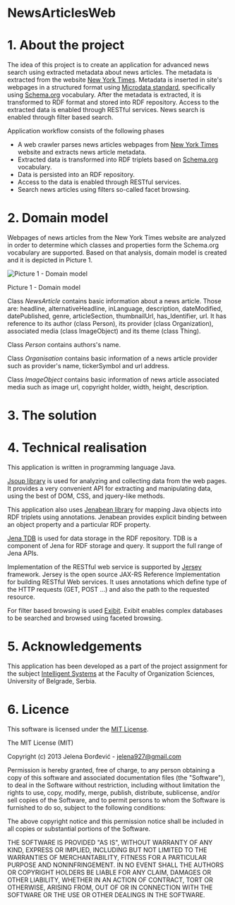 NewsArticlesWeb
===============
# 1. About the project
The idea of this project is to create  an application for advanced news search using extracted metadata about news articles. The metadata is extracted from the website [New York Times](http://www.nytimes.com/). 
Metadata is inserted in site's webpages in a structured format using [Microdata standard](http://dev.w3.org/html5/md/), specifically using [Schema.org](http://schema.org/) vocabulary. After the metadata is extracted, it is transformed to RDF format and stored into RDF repository. Access to the extracted data is enabled through RESTful services. News search is enabled through filter based search.

Application workflow consists of the following phases
- A web crawler parses news articles webpages from [New York Times](http://www.nytimes.com/) website and extracts news article metadata.
- Extracted data is transformed into RDF triplets based on [Schema.org](http://schema.org/) vocabulary.
- Data is persisted into an RDF repository.
- Access to the data is enabled through RESTful services.
- Search news articles using filters so-called facet browsing.

# 2. Domain model
Webpages of news articles from the New York Times website are analyzed in order to determine which classes and properties form the Schema.org vocabulary are supported. Based on that analysis, domain model is created and it is depicted in Picture 1.

![Picture 1 - Domain model](https://raw.github.com/jelena927/NewsArticlesWeb/master/model.png)

Picture 1 - Domain model

Class *NewsArticle* contains basic information about a news article. Those are: headline, alternativeHeadline, inLanguage, description, dateModified, datePublished, genre, articleSection, thumbnailUrl, has_Identifier, url. It has reference to its author (class Person), its provider (class Organization), associated media (class ImageObject) and its theme (class Thing).

Class *Person* contains authors's name.

Class *Organisation* contains basic information of a news article provider such as provider's name, tickerSymbol and url address.

Class *ImageObject* contains basic information of news article associated media such as image url, copyright holder, width, height, description.

# 3. The solution


# 4. Technical realisation
This application is written in programming language Java.

[Jsoup library](http://jsoup.org/) is used for analyzing and collecting data from the web pages. It provides a very convenient API for extracting and manipulating data, using the best of DOM, CSS, and jquery-like methods.

This application also uses [Jenabean library](https://code.google.com/p/jenabean/) for mapping Java objects into RDF triplets using annotations. Jenabean provides explicit binding between an object property and a particular RDF property.

[Jena TDB](http://jena.apache.org/documentation/tdb/) is used for data storage in the RDF repository. TDB is a component of Jena for RDF storage and query. It support the full range of Jena APIs.

Implementation of the RESTful web service is supported by [Jersey](https://jersey.java.net/) framework. Jersey is the open source JAX-RS Reference Implementation for building RESTful Web services. It uses annotations which define type of the HTTP requests (GET, POST ...) and also the path to the requested resource.

For filter based browsing is used [Exibit](http://www.simile-widgets.org/exhibit/).  Exibit enables complex databases to be searched and browsed using faceted browsing.

# 5. Acknowledgements
This application has been developed as a part of the project assignment for the subject [Intelligent Systems](http://is.fon.rs) at the Faculty of Organization Sciences, University of Belgrade, Serbia.

# 6. Licence
This software is licensed under the [MIT License](http://opensource.org/licenses/MIT).

The MIT License (MIT)

Copyright (c) 2013 Jelena Đorđević - jelena927@gmail.com

Permission is hereby granted, free of charge, to any person obtaining a copy of this software and associated documentation files (the "Software"), to deal in the Software without restriction, including without limitation the rights to use, copy, modify, merge, publish, distribute, sublicense, and/or sell copies of the Software, and to permit persons to whom the Software is furnished to do so, subject to the following conditions:

The above copyright notice and this permission notice shall be included in all copies or substantial portions of the Software.

THE SOFTWARE IS PROVIDED "AS IS", WITHOUT WARRANTY OF ANY KIND, EXPRESS OR IMPLIED, INCLUDING BUT NOT LIMITED TO THE WARRANTIES OF MERCHANTABILITY, FITNESS FOR A PARTICULAR PURPOSE AND NONINFRINGEMENT. IN NO EVENT SHALL THE AUTHORS OR COPYRIGHT HOLDERS BE LIABLE FOR ANY CLAIM, DAMAGES OR OTHER LIABILITY, WHETHER IN AN ACTION OF CONTRACT, TORT OR OTHERWISE, ARISING FROM, OUT OF OR IN CONNECTION WITH THE SOFTWARE OR THE USE OR OTHER DEALINGS IN THE SOFTWARE.
